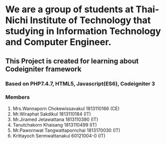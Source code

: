 # We are a group of students at Thai-Nichi Institute of Technology that studying in Information Technology and Computer Engineer.

## This Project is created for learning about Codeigniter framework

### Based on PHP7.4.7, HTML5, Javascript(ES6), Codeigniter 3

### Members

1. Mrs.Wannaporn Chokewissavakul 1813110166 (CE)
2. Mr.Wiraphat Sakdikul 1813110184 (IT)
3. Mr.Jiramed Jetawattana 1813110390 (IT)
4. Tanutchakorn Khaisang 1813110499 (IT)
5. Mr.Pawornwat Tangwattapornchai 1813170030 (IT)
6. Krittayoch Sermwattanakul 60121004-0 (IT)
